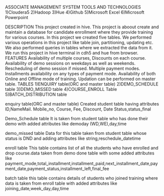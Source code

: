 ASSOCIATE MANAGEMENT SYSTEM 
TOOLS AND TECHNOLOGIES
1)Cloudera5
2)Hadoop
3)Hue
4)Github
5)Microsoft Excel
6)Microsoft Powerpoint

DESCRIPTION
This project created in hive.
This project is aboout create and maintain a database for candidate enrollment where they provide training for various courses.
In this project we created five tables.
We performed various operations in this project like table join, partitioning, updating etc.
We also performed queries in tables where we extracted the data from it.
We run this project in hive terminal in cdh5 and hue from browser.
FEATURES
Availability of multiple courses, Discounts on each course.
Availability of demo sessions on weekdays as well as weekends.
Rescheduling of demo session if missed.
Multiple payment modes.
Installments availability on any types of payment mode.
Availability of both Online and Offline mode of training.
Updation can be performed on master table.
TABLES
1)ENQUIRY table(ORC and master table)
2)DEMO_SCHEDULE table
3)DEMO_MISSED table
4)COURSE_ENROLL Table
5)BATCH_DISTRIBUTION table

enquiry table(ORC and master table)
Created student table having attributes ID,NameMail. Mobile_no, Course, Fee, Discount, Date Status,status_final

Demo_Schedule table
It is taken from student table who has done their demo with added attributes like demoday (WD,WE),day,time

demo_missed table
Data for this table taken from student table whose status is DND and adding attributes like string,reschedule_datetime

enroll table
This table contains list of all the students who have enrolled and drop course.data taken from demo done table with some added attributes like payment_mode,total_installment,installment_paid,next_installment_date,payment_date,payment_status,installment_left,final_fee

batch table
this table contains details of students who joined training where data is taken from enroll table with added attributes like joining_date,week_day,day,time


